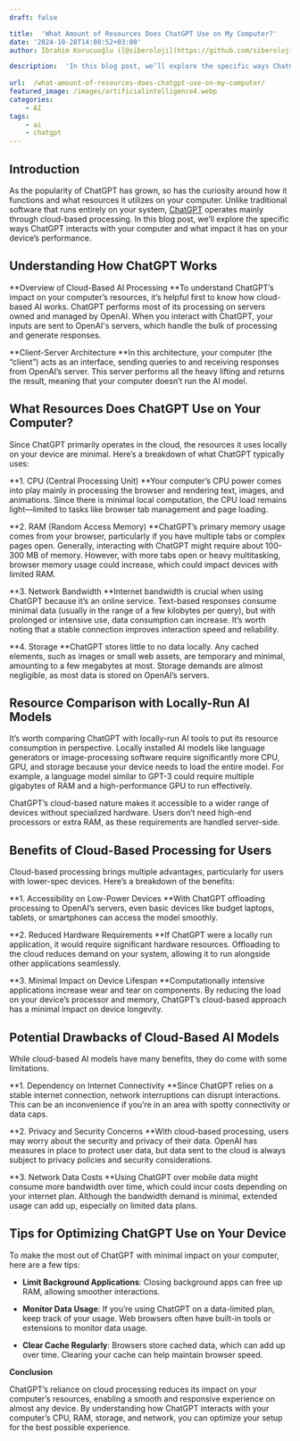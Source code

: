 ```yaml
---
draft: false

title:  'What Amount of Resources Does ChatGPT Use on My Computer?'
date: '2024-10-28T14:08:52+03:00'
author: İbrahim Korucuoğlu ([@siberoloji](https://github.com/siberoloji))

description:  'In this blog post, we’ll explore the specific ways ChatGPT interacts with your computer and what impact it has on your device’s performance.' 
 
url:  /what-amount-of-resources-does-chatgpt-use-on-my-computer/
featured_image: /images/artificialintelligence4.webp
categories:
    - AI
tags:
    - ai
    - chatgpt
---
```



## **Introduction**



As the popularity of ChatGPT has grown, so has the curiosity around how it functions and what resources it utilizes on your computer. Unlike traditional software that runs entirely on your system, <a href="https://openai.com/index/chatgpt/" target="_blank" rel="noopener" title="">ChatGPT</a> operates mainly through cloud-based processing. In this blog post, we’ll explore the specific ways ChatGPT interacts with your computer and what impact it has on your device’s performance.
## **Understanding How ChatGPT Works**



**Overview of Cloud-Based AI Processing **To understand ChatGPT’s impact on your computer’s resources, it’s helpful first to know how cloud-based AI works. ChatGPT performs most of its processing on servers owned and managed by OpenAI. When you interact with ChatGPT, your inputs are sent to OpenAI's servers, which handle the bulk of processing and generate responses.


**Client-Server Architecture **In this architecture, your computer (the “client”) acts as an interface, sending queries to and receiving responses from OpenAI’s server. This server performs all the heavy lifting and returns the result, meaning that your computer doesn’t run the AI model.
## **What Resources Does ChatGPT Use on Your Computer?**



Since ChatGPT primarily operates in the cloud, the resources it uses locally on your device are minimal. Here’s a breakdown of what ChatGPT typically uses:



**1. CPU (Central Processing Unit) **Your computer’s CPU power comes into play mainly in processing the browser and rendering text, images, and animations. Since there is minimal local computation, the CPU load remains light—limited to tasks like browser tab management and page loading.



**2. RAM (Random Access Memory) **ChatGPT’s primary memory usage comes from your browser, particularly if you have multiple tabs or complex pages open. Generally, interacting with ChatGPT might require about 100-300 MB of memory. However, with more tabs open or heavy multitasking, browser memory usage could increase, which could impact devices with limited RAM.



**3. Network Bandwidth **Internet bandwidth is crucial when using ChatGPT because it’s an online service. Text-based responses consume minimal data (usually in the range of a few kilobytes per query), but with prolonged or intensive use, data consumption can increase. It’s worth noting that a stable connection improves interaction speed and reliability.



**4. Storage **ChatGPT stores little to no data locally. Any cached elements, such as images or small web assets, are temporary and minimal, amounting to a few megabytes at most. Storage demands are almost negligible, as most data is stored on OpenAI’s servers.
## **Resource Comparison with Locally-Run AI Models**



It’s worth comparing ChatGPT with locally-run AI tools to put its resource consumption in perspective. Locally installed AI models like language generators or image-processing software require significantly more CPU, GPU, and storage because your device needs to load the entire model. For example, a language model similar to GPT-3 could require multiple gigabytes of RAM and a high-performance GPU to run effectively.



ChatGPT’s cloud-based nature makes it accessible to a wider range of devices without specialized hardware. Users don’t need high-end processors or extra RAM, as these requirements are handled server-side.
## **Benefits of Cloud-Based Processing for Users**



Cloud-based processing brings multiple advantages, particularly for users with lower-spec devices. Here’s a breakdown of the benefits:



**1. Accessibility on Low-Power Devices **With ChatGPT offloading processing to OpenAI’s servers, even basic devices like budget laptops, tablets, or smartphones can access the model smoothly.



**2. Reduced Hardware Requirements **If ChatGPT were a locally run application, it would require significant hardware resources. Offloading to the cloud reduces demand on your system, allowing it to run alongside other applications seamlessly.



**3. Minimal Impact on Device Lifespan **Computationally intensive applications increase wear and tear on components. By reducing the load on your device’s processor and memory, ChatGPT’s cloud-based approach has a minimal impact on device longevity.
## **Potential Drawbacks of Cloud-Based AI Models**



While cloud-based AI models have many benefits, they do come with some limitations.



**1. Dependency on Internet Connectivity **Since ChatGPT relies on a stable internet connection, network interruptions can disrupt interactions. This can be an inconvenience if you’re in an area with spotty connectivity or data caps.



**2. Privacy and Security Concerns **With cloud-based processing, users may worry about the security and privacy of their data. OpenAI has measures in place to protect user data, but data sent to the cloud is always subject to privacy policies and security considerations.



**3. Network Data Costs **Using ChatGPT over mobile data might consume more bandwidth over time, which could incur costs depending on your internet plan. Although the bandwidth demand is minimal, extended usage can add up, especially on limited data plans.
## **Tips for Optimizing ChatGPT Use on Your Device**



To make the most out of ChatGPT with minimal impact on your computer, here are a few tips:


* **Limit Background Applications**: Closing background apps can free up RAM, allowing smoother interactions.

* **Monitor Data Usage**: If you’re using ChatGPT on a data-limited plan, keep track of your usage. Web browsers often have built-in tools or extensions to monitor data usage.

* **Clear Cache Regularly**: Browsers store cached data, which can add up over time. Clearing your cache can help maintain browser speed.

**Conclusion**



ChatGPT’s reliance on cloud processing reduces its impact on your computer’s resources, enabling a smooth and responsive experience on almost any device. By understanding how ChatGPT interacts with your computer’s CPU, RAM, storage, and network, you can optimize your setup for the best possible experience.
